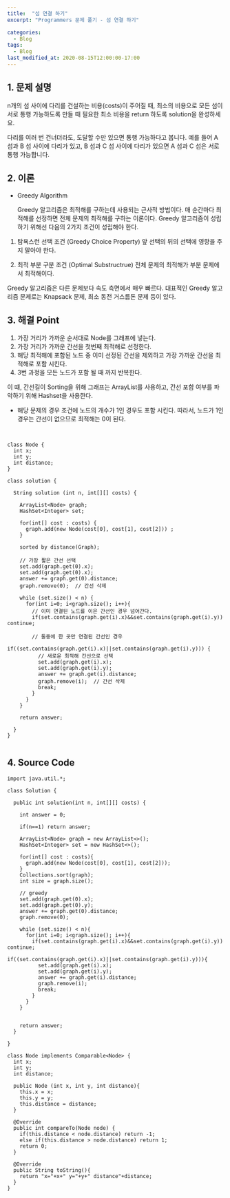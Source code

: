```yaml
---
title:  "섬 연결 하기"
excerpt: "Programmers 문제 풀기 - 섬 연결 하기"

categories:
  - Blog
tags:
  - Blog
last_modified_at: 2020-08-15T12:00:00-17:00
---
```


## 1. 문제 설명
n개의 섬 사이에 다리를 건설하는 비용(costs)이 주어질 때, 최소의 비용으로 모든 섬이 서로 통행 가능하도록 만들 때 필요한 최소 비용을 return 하도록 solution을 완성하세요.

다리를 여러 번 건너더라도, 도달할 수만 있으면 통행 가능하다고 봅니다. 예를 들어 A 섬과 B 섬 사이에 다리가 있고, B 섬과 C 섬 사이에 다리가 있으면 A 섬과 C 섬은 서로 통행 가능합니다.

## 2. 이론

- Greedy Algorithm

  Greedy 알고리즘은 최적해를 구하는데 사용되는 근사적 방법이다. 매 순간마다 최적해를 선정하면 전체 문제의 최적해를 구하는 이론이다. Greedy 알고리즘이 성립하기 위해선 다음의 2가지 조건이 성립해야 한다.

1. 탐욕스런 선택 조건 (Greedy Choice Property)
  앞 선택의 뒤의 선택에 영향을 주지 말아야 한다.  

2. 최적 부분 구분 조건 (Optimal Substructrue)
  전체 문제의 최적해가 부분 문제에서 최적해이다.

  Greedy 알고리즘은 다른 문제보다 속도 측면에서 매우 빠르다. 대표적인 Greedy 알고리즘 문제로는 Knapsack 문제, 최소 동전 거스름돈 문제 등이 있다.


## 3. 해결 Point

1. 가장 거리가 가까운 순서대로 Node를 그래프에 넣는다.
2. 가장 거리가 가까운 간선을 첫번째 최적해로 선정한다.
3. 해당 최적해에 포함된 노드 중 이미 선정된 간선을 제외하고 가장 가까운 간선을 최적해로 포함 시킨다.
4. 3번 과정을 모든 노드가 포함 될 때 까지 반복한다.

이 떄, 간선길이 Sorting을 위해 그래프는 ArrayList를 사용하고, 간선 포함 여부를 파악하기 위해 Hashset을 사용한다.

* 해당 문제의 경우 조건에 노드의 개수가 1인 경우도 포함 시킨다. 따라서, 노드가 1인 경우는 간선이 없으므로 최적해는 0이 된다.

## <pseudo code>

```

class Node {
  int x;
  int y;
  int distance;
}

class solution {

  String solution (int n, int[][] costs) {

    ArrayList<Node> graph;
    HashSet<Integer> set;  

    for(int[] cost : costs) {
      graph.add(new Node(cost[0], cost[1], cost[2])) ; 
    }

    sorted by distance(Graph);
    
    // 가장 짧은 간선 선택
    set.add(graph.get(0).x);
    set.add(graph.get(0).x);
    answer += graph.get(0).distance;
    graph.remove(0);  // 간선 삭제

    while (set.size() < n) {
      for(int i=0; i<graph.size(); i++){
        // 이미 연결된 노드를 이은 간선인 경우 넘어간다.
        if(set.contains(graph.get(i).x)&&set.contains(graph.get(i).y)) continue;

        // 둘중에 한 곳만 연결된 간선인 경우
        if((set.contains(graph.get(i).x)||set.contains(graph.get(i).y))) {
          // 새로운 최적해 간선으로 선택
          set.add(graph.get(i).x);
          set.add(graph.get(i).y);
          answer += graph.get(i).distance;
          graph.remove(i);  // 간선 삭제
          break;
        }
      }
    }

    return answer;

  }
}


```



## 4. Source Code

```
import java.util.*;

class Solution {

  public int solution(int n, int[][] costs) {

    int answer = 0;

    if(n==1) return answer;

    ArrayList<Node> graph = new ArrayList<>();
    HashSet<Integer> set = new HashSet<>();

    for(int[] cost : costs){
      graph.add(new Node(cost[0], cost[1], cost[2]));
    }
    Collections.sort(graph);
    int size = graph.size();

    // greedy
    set.add(graph.get(0).x);
    set.add(graph.get(0).y);
    answer += graph.get(0).distance;
    graph.remove(0);

    while (set.size() < n){
      for(int i=0; i<graph.size(); i++){
        if(set.contains(graph.get(i).x)&&set.contains(graph.get(i).y)) continue;
        if((set.contains(graph.get(i).x)||set.contains(graph.get(i).y))){
          set.add(graph.get(i).x);
          set.add(graph.get(i).y);
          answer += graph.get(i).distance;
          graph.remove(i);
          break;
        }
      }
    }


    return answer;
  }

}

class Node implements Comparable<Node> {
  int x;
  int y;
  int distance;

  public Node (int x, int y, int distance){
    this.x = x;
    this.y = y;
    this.distance = distance;
  }

  @Override
  public int compareTo(Node node) {
    if(this.distance < node.distance) return -1;
    else if(this.distance > node.distance) return 1;
    return 0;
  }

  @Override
  public String toString(){
    return "x="+x+" y="+y+" distance"+distance;
  }
}





```
